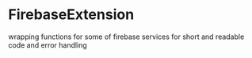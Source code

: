 # FirebaseExtension
 wrapping functions for some of firebase services for short and readable code and error handling
